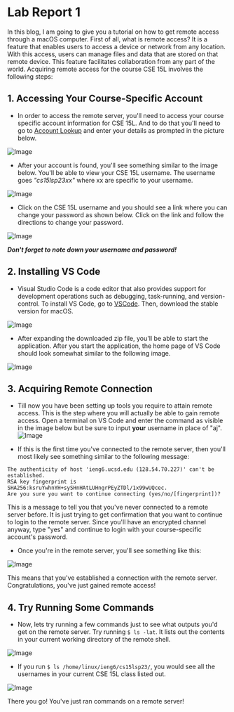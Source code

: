 # Lab Report 1

In this blog, I am going to give you a tutorial on how to get remote access through a macOS computer. First of all, what is remote access? It is a feature that enables users to access a device or network from any location. With this access, users can manage files and data that are stored on that remote device. This feature facilitates collaboration from any part of the world. Acquiring remote access for the course CSE 15L involves the following steps:

## 1. Accessing Your Course-Specific Account  
   * In order to access the remote server, you'll need to access your course specific account information for CSE 15L. And to do that you'll need to go to [Account Lookup](https://sdacs.ucsd.edu/~icc/index.php) and enter your details as prompted in the picture below.

![Image](Screenshot1.png)

   * After your account is found, you'll see something similar to the image below. You'll be able to view your CSE 15L username. The username goes *"cs15lsp23xx"* where xx are specific to your username.

![Image](Screenshot2.png)

   * Click on the CSE 15L username and you should see a link where you can change your password as shown below. Click on the link and follow the directions to change your password.

![Image](Screenshot3.png)

***Don't forget to note down your username and password!***

## 2. Installing VS Code
   * Visual Studio Code is a code editor that also provides support for development operations such as debugging, task-running, and version-control. To install VS Code, go to [VSCode](https://code.visualstudio.com/). Then, download the stable version for macOS.

![Image](Screenshot4.png)

   * After expanding the downloaded zip file, you'll be able to start the application. After you start the application, the home page of VS Code should look somewhat similar to the following image.

![Image](Screenshot5.png)

## 3. Acquiring Remote Connection
   * Till now you have been setting up tools you require to attain remote access. This is the step where you will actually be able to gain remote access. Open a terminal on VS Code and enter the command as visible in the image below but be sure to input **your** username in place of "aj".
![Image](Screenshot6.png)

  * If this is the first time you've connected to the remote server, then you'll most likely see something similar to the following message:

```
The authenticity of host 'ieng6.ucsd.edu (128.54.70.227)' can't be established.
RSA key fingerprint is SHA256:ksruYwhnYH+sySHnHAtLUHngrPEyZTDl/1x99wUQcec.
Are you sure you want to continue connecting (yes/no/[fingerprint])? 
```

This is a message to tell you that you've never connected to a remote server before. It is just trying to get confirmation that you want to continue to login to the remote server. Since you'll have an encrypted channel anyway, type "yes" and continue to login with your course-specific account's password.
  * Once you're in the remote server, you'll see something like this:
  
![Image](Screenshot7.png)

This means that you've established a connection with the remote server. Congratulations, you've just gained remote access!

## 4. Try Running Some Commands
  * Now, lets try running a few commands just to see what outputs you'd get on the remote server. Try running `$ ls -lat`. It lists out the contents in your current working directory of the remote shell.

![Image](Screenshot8.png)

  * If you run `$ ls /home/linux/ieng6/cs15lsp23/`, you would see all the usernames in your current CSE 15L class listed out.

![Image](Screenshot9.png)

There you go! You've just ran commands on a remote server!
